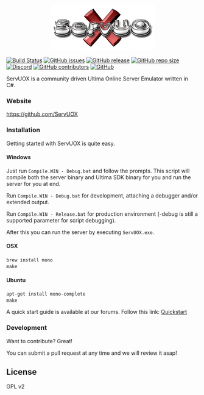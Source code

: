 <p align="center">
 <img src="Docs/images/servuox.png" title="ServUOX">
 </p>

[![Build Status](https://travis-ci.com/ServUOX/ServUOX.svg?branch=master)](https://travis-ci.com/ServUOX/ServUOX)
[![GitHub issues](https://img.shields.io/github/issues/servuox/servuox.svg)](https://github.com/ServUOX/ServUOX/issues)
[![GitHub release](https://img.shields.io/github/release/servuox/servuox.svg)](https://github.com/ServUOX/ServUOX/releases)
[![GitHub repo size](https://img.shields.io/github/repo-size/servuox/servuox.svg)](https://github.com/ServUOX/ServUOX/)
[![Discord](https://img.shields.io/discord/692805552367075338.svg)](https://discord.gg/qweyb3w)
[![GitHub contributors](https://img.shields.io/github/contributors/servuox/servuox.svg)](https://github.com/ServUOX/ServUOX/graphs/contributors)
[![GitHub](https://img.shields.io/github/license/servuox/servuox.svg?color=a)](https://github.com/ServUOX/ServUOX/blob/master/LICENSE)


ServUOX is a community driven Ultima Online Server Emulator written in C#.

### Website

https://github.com/ServUOX

### Installation

Getting started with ServUOX is quite easy.

#### Windows

Just run `Compile.WIN - Debug.bat` and follow the prompts. This script will compile both the server binary and Ultima SDK binary for you and run the server for you at end. 

Run `Compile.WIN - Debug.bat` for development, attaching a debugger and/or extended output.

Run `Compile.WIN - Release.bat` for production environment (-debug is still a supported parameter for script debugging).

After this you can run the server by executing `ServUOX.exe`.

#### OSX

`brew install mono`  
`make`

#### Ubuntu

`apt-get install mono-complete`  
`make`

A quick start guide is available at our forums. Follow this link: [Quickstart]

### Development

Want to contribute? Great!

You can submit a pull request at any time and we will review it asap!

License
----

GPL v2




   [ServUOX]: <https://github.com/ServUOX>
   [Quickstart]: <https://github.com/ServUOX/ServUOX/wiki/Getting-Started>
